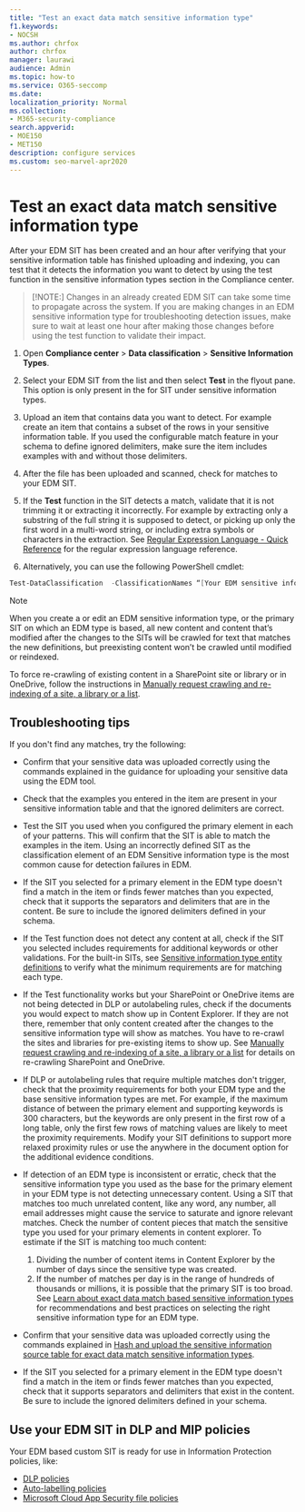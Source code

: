 ```yaml
---
title: "Test an exact data match sensitive information type"
f1.keywords:
- NOCSH
ms.author: chrfox
author: chrfox
manager: laurawi
audience: Admin
ms.topic: how-to
ms.service: O365-seccomp
ms.date:
localization_priority: Normal
ms.collection:
- M365-security-compliance
search.appverid:
- MOE150
- MET150
description: configure services
ms.custom: seo-marvel-apr2020
---
```


# Test an exact data match sensitive information type

After your EDM SIT has been created and an hour after verifying that your sensitive information table has finished uploading and indexing, you can test that it detects the information you want to detect by using the test function in the sensitive information types section in the Compliance center.
 
>[!NOTE:]
>Changes in an already created EDM SIT can take some time to propagate across the system. If you are making changes in an EDM sensitive information type for troubleshooting detection issues, make sure to wait at least one hour after making those changes before using the test function to validate their impact.

1. Open **Compliance center** > **Data classification** > **Sensitive Information Types**.

2. Select your EDM SIT from the list and then select **Test** in the flyout pane. This option is only present in the for SIT under sensitive information types.
 
3. Upload an item that contains data you want to detect. For example create an item that contains a subset of the rows in your sensitive information table. If you used the configurable match feature in your schema to define ignored delimiters, make sure the item includes examples with and without those delimiters.

4. After the file has been uploaded and scanned, check for matches to your EDM SIT.

5. If the **Test** function in the SIT detects a match, validate that it is not trimming it or extracting it incorrectly. For example by extracting only a substring of the full string it is supposed to detect, or picking up only the first word in a multi-word string, or including extra symbols or characters in the extraction. See [Regular Expression Language - Quick Reference](/dotnet/standard/base-types/regular-expression-language-quick-reference) for the regular expression language reference. 

5. Alternatively, you can use the following PowerShell cmdlet:

```powershell
Test-DataClassification  -ClassificationNames “[Your EDM sensitive info type]” -TexttoClassify “[your own text to scan for matches]” 
```

> [!NOTE]
 When you create a or edit an EDM sensitive information type, or the primary SIT on which an EDM type is based, all new content and content that’s modified after the changes to the SITs will be crawled for text that matches the new definitions, but preexisting content won’t be crawled until modified or reindexed. 

To force re-crawling of existing content in a SharePoint site or library or in OneDrive, follow the instructions in [Manually request crawling and re-indexing of a site, a library or a list](/sharepoint/crawl-site-content).

## Troubleshooting tips

If you don't find any matches, try the following:

- Confirm that your sensitive data was uploaded correctly using the commands explained in the guidance for uploading your sensitive data using the EDM tool.

- Check that the examples you entered in the item are present in your sensitive information table and that the ignored delimiters are correct.

- Test the SIT you used when you configured the primary element in each of your patterns. This will confirm that the SIT is able to match the examples in the item. Using an incorrectly defined SIT as the classification element of an EDM Sensitive information type is the most common cause for detection failures in EDM. 

- If the SIT you selected for a primary element in the EDM type doesn't find a match in the item or finds fewer matches than you expected, check that it supports the separators and delimiters that are in the content. Be sure to include the ignored delimiters defined in your schema.

- If the Test function does not detect any content at all, check if the SIT you selected includes requirements for additional keywords or other validations. For the built-in SITs, see [Sensitive information type entity definitions](sensitive-information-type-entity-definitions.md#sensitive-information-type-entity-definitions) to verify what the minimum requirements are for matching each type.

- If the Test functionality works but your SharePoint or OneDrive items are not being detected in DLP or autolabeling rules, check if the documents you would expect to match show up in Content Explorer. If they are not there, remember that only content created after the changes to the sensitive information type will show as matches. You have to re-crawl the sites and libraries for pre-existing items to show up. See [Manually request crawling and re-indexing of a site, a library or a list](/sharepoint/crawl-site-content) for details on re-crawling SharePoint and OneDrive. 

- If DLP or autolabeling rules that require multiple matches don't trigger, check that the proximity requirements for both your EDM type and the base sensitive information types are met. For example, if the maximum distance of between the primary element and supporting keywords is 300 characters, but the keywords are only present in the first row of a long table, only the first few rows of matching values are likely to meet the proximity requirements. Modify your SIT definitions to support more relaxed proximity rules or use the anywhere in the document option for the additional evidence conditions. 

- If detection of an EDM type is inconsistent or erratic, check that the sensitive information type you used as the base for the primary element in your EDM type is not detecting unnecessary content. Using a SIT that matches too much unrelated content, like any word, any number, all email addresses might cause the service to saturate and ignore relevant matches. Check the number of content pieces that match the sensitive type you used for your primary elements in content explorer. To estimate if the SIT is matching too much content:
    1. Dividing the number of content items in Content Explorer by the number of days since the sensitive type was created.
    2. If the number of matches per day is in the range of hundreds of thousands or millions, it is possible that the primary SIT is too broad. See [Learn about exact data match based sensitive information types](sit-learn-about-exact-data-match-based-sits.md#learn-about-exact-data-match-based-sensitive-information-types) for recommendations and best practices on selecting the right sensitive information type for an EDM type. 

- Confirm that your sensitive data was uploaded correctly using the commands explained in [Hash and upload the sensitive information source table for exact data match sensitive information types](sit-get-started-exact-data-match-hash-upload.md#hash-and-upload-the-sensitive-information-source-table-for-exact-data-match-sensitive-information-types).

- If the SIT you selected for a primary element in the EDM type doesn't find a match in the item or finds fewer matches than you expected, check that it supports separators and delimiters that exist in the content. Be sure to include the ignored delimiters defined in your schema. 

## Use your EDM SIT in DLP and MIP policies

Your EDM based custom SIT is ready for use in Information Protection policies, like:

- [DLP policies](create-test-tune-dlp-policy.md#create-test-and-tune-a-dlp-policy)
- [Auto-labelling policies](apply-sensitivity-label-automatically.md#how-to-configure-auto-labeling-for-office-apps)
- [Microsoft Cloud App Security file policies](/cloud-app-security/data-protection-policies)